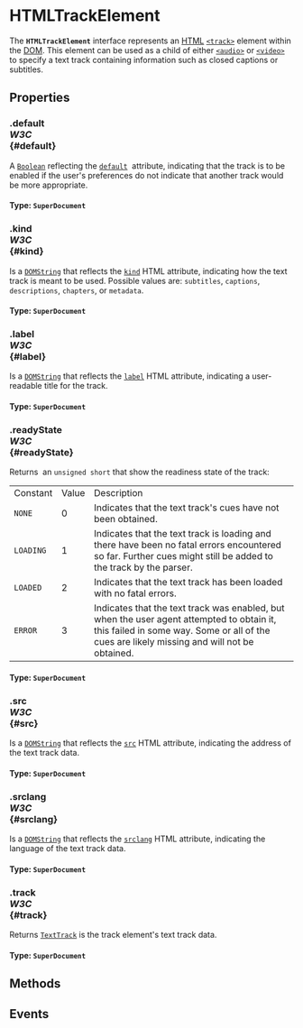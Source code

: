 # HTMLTrackElement

<div class='overview'><span class="seoSummary">The <strong><code>HTMLTrackElement</code></strong> interface represents an <a class="glossaryLink" href="/en-US/docs/Glossary/HTML" title="HTML: HTML (HyperText Markup Language) is a descriptive language that specifies webpage structure.">HTML</a> <a href="/en-US/docs/Web/HTML/Element/track" title="The HTML <track> element is used as a child of the media elements <audio> and <video>. It lets you specify timed text tracks (or time-based data), for example to automatically handle subtitles. The tracks are formatted in WebVTT format (.vtt files) — Web Video Text Tracks or&nbsp;Timed Text Markup Language (TTML)."><code>&lt;track&gt;</code></a> element within the <a class="glossaryLink" href="/en-US/docs/Glossary/DOM" title="DOM: The DOM (Document Object Model) is an API that represents and interacts with any HTML or XML document. The DOM is a document model loaded in the browser and representing the document as a node tree, where each node represents part of the document (e.g. an element, text string, or comment).">DOM</a>. This element can be used as a child of either <a href="/en-US/docs/Web/HTML/Element/audio" title="The HTML <audio> element is used to embed sound content in documents. It may contain one or more audio sources, represented using the src attribute or the <source> element:&nbsp;the browser will choose the most suitable one. It can also be the destination for streamed media, using a MediaStream."><code>&lt;audio&gt;</code></a> or <a href="/en-US/docs/Web/HTML/Element/video" title="The&nbsp;HTML Video element&nbsp;(<video>) embeds a media player which supports video playback into the document.&nbsp;You can use&nbsp;<video>&nbsp;for audio content as well, but the <audio> element may provide a more appropriate user experience."><code>&lt;video&gt;</code></a> to specify a text track containing information such as closed captions or subtitles.</span></div>

## Properties

### .default <div class="specs"><i>W3C</i></div> {#default}

A <a href="/en-US/docs/Web/API/Boolean" title="REDIRECT Boolean [en-US]"><code>Boolean</code></a> reflecting the <code><a href="/en-US/docs/Web/HTML/Element/track#attr-default">default</a></code>&nbsp; attribute,&nbsp;indicating&nbsp;that the track is to be enabled if the user's preferences do not indicate that another track would be more appropriate.

#### **Type**: `SuperDocument`

### .kind <div class="specs"><i>W3C</i></div> {#kind}

Is a <a href="/en-US/docs/Web/API/DOMString" title="DOMString is a UTF-16 String. As JavaScript already uses such strings, DOMString is mapped directly to a String."><code>DOMString</code></a> that reflects the <code><a href="/en-US/docs/Web/HTML/Element/track#attr-kind">kind</a></code>&nbsp;HTML attribute,&nbsp;indicating&nbsp;how the text track is meant to be used. Possible values are: <code>subtitles</code>, <code>captions</code>, <code>descriptions</code>, <code>chapters</code>, or <code>metadata</code>.

#### **Type**: `SuperDocument`

### .label <div class="specs"><i>W3C</i></div> {#label}

Is a <a href="/en-US/docs/Web/API/DOMString" title="DOMString is a UTF-16 String. As JavaScript already uses such strings, DOMString is mapped directly to a String."><code>DOMString</code></a> that reflects the&nbsp;<code><a href="/en-US/docs/Web/HTML/Element/track#attr-label">label</a></code>&nbsp;HTML attribute,&nbsp;indicating&nbsp;a user-readable title for the track.

#### **Type**: `SuperDocument`

### .readyState <div class="specs"><i>W3C</i></div> {#readyState}

Returns&nbsp; an <code>unsigned short</code> that show the readiness state of the track:
 <table class="standard-table">
  <tbody>
   <tr>
    <td class="header">Constant</td>
    <td class="header">Value</td>
    <td class="header">Description</td>
   </tr>
   <tr>
    <td><code>NONE</code></td>
    <td>0</td>
    <td>Indicates that the text track's cues have not been obtained.</td>
   </tr>
   <tr>
    <td><code>LOADING</code></td>
    <td>1</td>
    <td>Indicates that the text track is loading and there have been no fatal errors encountered so far. Further cues might still be added to the track by the parser.</td>
   </tr>
   <tr>
    <td><code>LOADED</code></td>
    <td>2</td>
    <td>Indicates that the text track has been loaded with no fatal errors.</td>
   </tr>
   <tr>
    <td><code>ERROR</code></td>
    <td>3</td>
    <td>Indicates that the text track was enabled, but when the user agent attempted to obtain it, this failed in some way. Some or all of the cues are likely missing and will not be obtained.</td>
   </tr>
  </tbody>
 </table>
 

#### **Type**: `SuperDocument`

### .src <div class="specs"><i>W3C</i></div> {#src}

Is a <a href="/en-US/docs/Web/API/DOMString" title="DOMString is a UTF-16 String. As JavaScript already uses such strings, DOMString is mapped directly to a String."><code>DOMString</code></a> that reflects the&nbsp;<code><a href="/en-US/docs/Web/HTML/Element/track#attr-src">src</a></code>&nbsp;HTML attribute, indicating the address of the text track data.

#### **Type**: `SuperDocument`

### .srclang <div class="specs"><i>W3C</i></div> {#srclang}

Is a <a href="/en-US/docs/Web/API/DOMString" title="DOMString is a UTF-16 String. As JavaScript already uses such strings, DOMString is mapped directly to a String."><code>DOMString</code></a> that reflects the&nbsp;<code><a href="/en-US/docs/Web/HTML/Element/track#attr-srclang">srclang</a></code>&nbsp;HTML attribute,&nbsp;indicating the language of the text track data.

#### **Type**: `SuperDocument`

### .track <div class="specs"><i>W3C</i></div> {#track}

Returns <a href="/en-US/docs/Web/API/TextTrack" title="This interface also inherits properties from EventTarget."><code>TextTrack</code></a> is the track element's text track data.

#### **Type**: `SuperDocument`

## Methods

## Events
